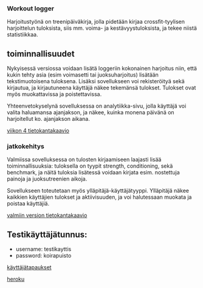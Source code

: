 ### Workout logger

Harjoitustyönä on treenipäiväkirja, jolla pidetään kirjaa crossfit-tyylisen harjoittelun tuloksista, siis mm. voima- ja kestävyystuloksista, ja tekee niistä statistiikkaa.

## toiminnallisuudet

Nykyisessä versiossa voidaan lisätä loggeriin kokonainen harjoitus niin, että kukin tehty asia (esim voimasetti tai juoksuharjoitus) lisätään tekstimuotoisena tuloksena. Lisäksi sovellukseen voi rekisteröityä sekä kirjautua, ja kirjautuneena käyttäjä näkee tekemänsä tulokset. Tulokset ovat myös muokattavissa ja poistettavissa.

Yhteenvetokyselynä sovelluksessa on analytiikka-sivu, jolla käyttäjä voi valita haluamansa ajanjakson, ja näkee, kuinka monena päivänä on harjoitellut ko. ajanjakson aikana.

[viikon 4 tietokantakaavio](https://github.com/korolainenriikka/WorkoutLogger-tsoha/blob/master/documentation/week4Diagram.png)

### jatkokehitys

Valmiissa sovelluksessa on tulosten kirjaamiseen laajasti lisää toiminnallisuuksia: tuloksella on tyypit strength, conditioning, sekä benchmark, ja näitä tuloksia lisätessä voidaan kirjata esim. nostettuja painoja ja juoksutreenien aikoja. 

Sovellukseen toteutetaan myös ylläpitäjä-käyttäjätyyppi. Ylläpitäjä näkee kaikkien käyttäjien tulokset ja aktiivisuuden, ja voi halutessaan muokata ja poistaa käyttäjiä.

[valmiin version tietokantakaavio](https://github.com/korolainenriikka/WorkoutLogger-tsoha/blob/master/documentation/filnalDiagram.png)

## Testikäyttäjätunnus:
* username: testikayttis
* password: koirapuisto



[käyttäjätapaukset](https://github.com/korolainenriikka/WorkoutLogger-tsoha/blob/master/documentation/user_stories.md)

[heroku](https://workoutlogger-tsoha.herokuapp.com/)
